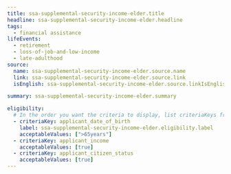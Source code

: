 ```yaml
---
title: ssa-supplemental-security-income-elder.title
headline: ssa-supplemental-security-income-elder.headline
tags:
  - financial assistance
lifeEvents:
  - retirement
  - loss-of-job-and-low-income
  - late-adulthood
source:
  name: ssa-supplemental-security-income-elder.source.name
  link: ssa-supplemental-security-income-elder.source.link
  isEnglish: ssa-supplemental-security-income-elder.source.linkIsEnglish

summary: ssa-supplemental-security-income-elder.summary

eligibility:
  # In the order you want the criteria to display, list criteriaKeys from the csv here, each followed by a comma-separated list of which values indicate eligibility for that criteria. Wrap individual values in quotes if they have inner commas.
  - criteriaKey: applicant_date_of_birth
    label: ssa-supplemental-security-income-elder.eligibility.label
    acceptableValues: [">65years"]
  - criteriaKey: applicant_income
    acceptableValues: [true]
  - criteriaKey: applicant_citizen_status
    acceptableValues: [true]
---
```

